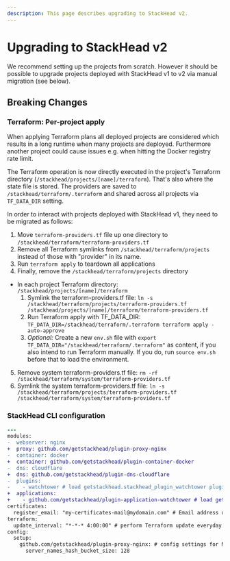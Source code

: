 ```yaml
---
description: This page describes upgrading to StackHead v2.
---
```


# Upgrading to StackHead v2

We recommend setting up the projects from scratch. However it should be possible to upgrade projects deployed with StackHead v1 to v2 via manual migration (see below).

## Breaking Changes

### Terraform: Per-project apply

When applying Terraform plans all deployed projects are considered which results in a long runtime when many projects are deployed.
Furthermore another project could cause issues e.g. when hitting the Docker registry rate limit.

The Terraform operation is now directly executed in the project's Terraform directory (`/stackhead/projects/[name]/terraform`).
That's also where the state file is stored. The providers are saved to `/stackhead/terraform/.terraform` and shared across all projects via `TF_DATA_DIR` setting.

In order to interact with projects deployed with StackHead v1, they need to be migrated as follows:

1. Move `terraform-providers.tf` file up one directory to `/stackhead/terraform/terraform-providers.tf`
2. Remove all Terraform symlinks from `/stackhead/terraform/projects` instead of those with "provider" in its name.
3. Run `terraform apply` to teardown all applications
4. Finally, remove the `/stackhead/terraform/projects` directory
* In each project Terraform directory: `/stackhead/projects/[name]/terraform`
  1. Symlink the terraform-providers.tf file: `ln -s /stackhead/terraform/projects/terraform-providers.tf /stackhead/projects/[name]/terraform/terraform-providers.tf`
  2. Run Terraform apply with TF_DATA_DIR: `TF_DATA_DIR=/stackhead/terraform/.terraform terraform apply -auto-approve`
  3. _Optional:_ Create a new `env.sh` file with `export TF_DATA_DIR="/stackhead/terraform/.terraform"` as content, if you also intend to run Terraform manually. If you do, run `source env.sh` before that to load the environment.
5. Remove system terraform-providers.tf file: `rm -rf /stackhead/terraform/system/terraform-providers.tf`
6. Symlink the system terraform-providers.tf file: `ln -s /stackhead/terraform/projects/terraform-providers.tf /stackhead/terraform/system/terraform-providers.tf`

### StackHead CLI configuration

```diff
---
modules:
-  webserver: nginx
+  proxy: github.com/getstackhead/plugin-proxy-nginx
-  container: docker
+  container: github.com/getstackhead/plugin-container-docker
-  dns: cloudflare
+  dns: github.com/getstackhead/plugin-dns-cloudflare
-  plugins:
-    - watchtower # load getstackhead.stackhead_plugin_watchtower plugin
+  applications:
+    - github.com/getstackhead/plugin-application-watchtower # load getstackhead.stackhead_plugin_watchtower plugin
certificates:
  register_email: "my-certificates-mail@mydomain.com" # Email address used for creating SSL certificates. Will receive notice when they expire.
terraform:
  update_interval: "*-*-* 4:00:00" # perform Terraform update everyday at 4am, see Unix timer "OnCalendar" setting
config:
  setup:
    github.com/getstackhead/plugin-proxy-nginx: # config settings for Nginx module
      server_names_hash_bucket_size: 128
```
